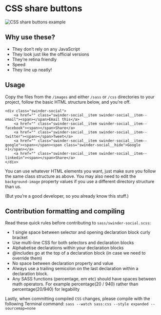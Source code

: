 # CSS share buttons

![CSS share buttons example](http://www.philswan.co.uk/share/share-buttons.gif)

## Why use these?

* They don’t rely on any JavaScript
* They look just like the official versions
* They’re retina friendly
* Speed
* They line up neatly!


## Usage

Copy the files from the `/images` and either `/sass` or `/css` directories to your project, follow the basic HTML structure below, and you’re off.

```
<div class="swinder-social">
    <a href="" class="swinder-social__item swinder-social__item--email"><span></span>Email this</a>
    <a href="" class="swinder-social__item swinder-social__item--facebook"><span></span>Share</a>
    <a href="" class="swinder-social__item swinder-social__item--twitter"><span></span>Tweet</a>
    <a href="" class="swinder-social__item swinder-social__item--google"><span></span><span class="swinder-social__hide">Google +1</span></a>
    <a href="" class="swinder-social__item swinder-social__item--linkedin"><span></span>Share</a>
</div>
```

You can use whatever HTML elements you want, just make sure you follow the same class structure as above. You may also need to edit the `background-image` property values if you use a different directory structure than us.

(But you’re a good developer, so you already know this stuff.)

## Contribution formatting and compiling

Read these quick rules before contributing to `sass/swinder-social.scss`:

- 1 single space between selector and opening declaration block curly bracket
- Use multi-line CSS for both selectors and declaration blocks
- Alphabetise declarations within your declaration blocks
- @includes go at the top of a declaration block (in case we need to override them)
- No space between declaration property and value
- Always use a trailing semicolon on the last declaration within a declaration block.
- Any SASS functions (percentage, em etc) should have spaces between math operators. For example percentage(20 / 940) rather than percentage(20/940) for legability

Lastly, when committing compiled `CSS` changes, please compile with the following Terminal command: `sass --watch sass:css --style expanded --sourcemap=none`
